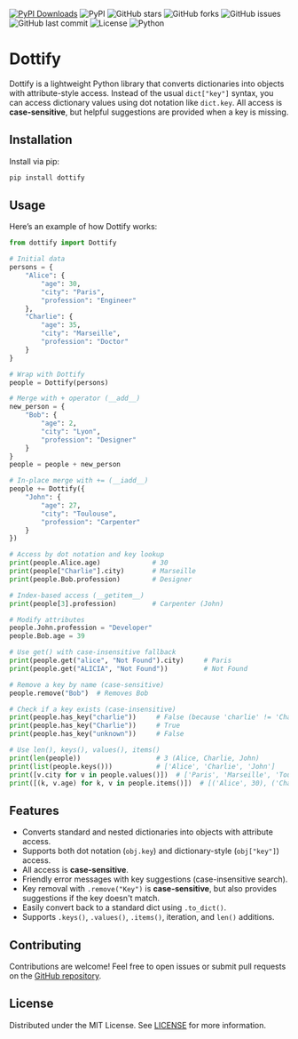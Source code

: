 [![PyPI Downloads](https://static.pepy.tech/badge/dottify)](https://pepy.tech/projects/dottify)
![PyPI](https://img.shields.io/pypi/v/dottify?style=flat-square)
![GitHub stars](https://img.shields.io/github/stars/nanaelie/dottify?style=flat-square)
![GitHub forks](https://img.shields.io/github/forks/nanaelie/dottify?style=flat-square)
![GitHub issues](https://img.shields.io/github/issues/nanaelie/dottify?style=flat-square)
![GitHub last commit](https://img.shields.io/github/last-commit/nanaelie/dottify?style=flat-square)
![License](https://img.shields.io/github/license/nanaelie/dottify?style=flat-square)
![Python](https://img.shields.io/badge/python-3.x-blue?style=flat-square)

# Dottify

Dottify is a lightweight Python library that converts dictionaries into objects with attribute-style access. Instead of the usual `dict["key"]` syntax, you can access dictionary values using dot notation like `dict.key`. All access is **case-sensitive**, but helpful suggestions are provided when a key is missing.

## Installation

Install via pip:

```sh
pip install dottify
```

## Usage

Here’s an example of how Dottify works:

```python
from dottify import Dottify

# Initial data
persons = {
    "Alice": {
        "age": 30,
        "city": "Paris",
        "profession": "Engineer"
    },
    "Charlie": {
        "age": 35,
        "city": "Marseille",
        "profession": "Doctor"
    }
}

# Wrap with Dottify
people = Dottify(persons)

# Merge with + operator (__add__)
new_person = {
    "Bob": {
        "age": 2,
        "city": "Lyon",
        "profession": "Designer"
    }
}
people = people + new_person

# In-place merge with += (__iadd__)
people += Dottify({
    "John": {
        "age": 27,
        "city": "Toulouse",
        "profession": "Carpenter"
    }
})

# Access by dot notation and key lookup
print(people.Alice.age)             # 30
print(people["Charlie"].city)       # Marseille
print(people.Bob.profession)        # Designer

# Index-based access (__getitem__)
print(people[3].profession)         # Carpenter (John)

# Modify attributes
people.John.profession = "Developer"
people.Bob.age = 39

# Use get() with case-insensitive fallback
print(people.get("alice", "Not Found").city)     # Paris
print(people.get("ALICIA", "Not Found"))         # Not Found

# Remove a key by name (case-sensitive)
people.remove("Bob")  # Removes Bob

# Check if a key exists (case-insensitive)
print(people.has_key("charlie"))     # False (because 'charlie' != 'Charlie')
print(people.has_key("Charlie"))     # True
print(people.has_key("unknown"))     # False

# Use len(), keys(), values(), items()
print(len(people))                   # 3 (Alice, Charlie, John)
print(list(people.keys()))           # ['Alice', 'Charlie', 'John']
print([v.city for v in people.values()])  # ['Paris', 'Marseille', 'Toulouse']
print([(k, v.age) for k, v in people.items()])  # [('Alice', 30), ('Charlie', 35), ('John', 27)]
```

## Features

* Converts standard and nested dictionaries into objects with attribute access.
* Supports both dot notation (`obj.key`) and dictionary-style (`obj["key"]`) access.
* All access is **case-sensitive**.
* Friendly error messages with key suggestions (case-insensitive search).
* Key removal with `.remove("Key")` is **case-sensitive**, but also provides suggestions if the key doesn't match.
* Easily convert back to a standard dict using `.to_dict()`.
* Supports `.keys()`, `.values()`, `.items()`, iteration, and `len()` additions.

## Contributing

Contributions are welcome! Feel free to open issues or submit pull requests on the [GitHub repository](https://github.com/nanaelie/dottify).

## License

Distributed under the MIT License. See [LICENSE](LICENSE) for more information.

